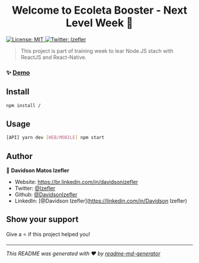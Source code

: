 <h1 align="center">Welcome to Ecoleta Booster - Next Level Week 👋</h1>
<p>
  <a href="#" target="_blank">
    <img alt="License: MIT" src="https://img.shields.io/badge/License-MIT-yellow.svg" />
  </a>
  <a href="https://twitter.com/Izefler" target="_blank">
    <img alt="Twitter: Izefler" src="https://img.shields.io/twitter/follow/Izefler.svg?style=social" />
  </a>
</p>

> This project is part of training week to lear Node.JS stach with ReactJS and React-Native.

### ✨ [Demo](https://www.figma.com/file/1SxgOMojOB2zYT0Mdk28lB/?viewer=1&node-id=)

## Install

```sh
npm install / 
```

## Usage

```sh
[API] yarn dev [WEB/MOBILE] npm start 
```

## Author

👤 **Davidson Matos Izefler**

* Website: https://br.linkedin.com/in/davidsonizefler
* Twitter: [@Izefler](https://twitter.com/Izefler)
* Github: [@DavidsonIzefler](https://github.com/DavidsonIzefler)
* LinkedIn: [@Davidson Izefler](https://linkedin.com/in/Davidson Izefler)

## Show your support

Give a ⭐️ if this project helped you!

***
_This README was generated with ❤️ by [readme-md-generator](https://github.com/kefranabg/readme-md-generator)_